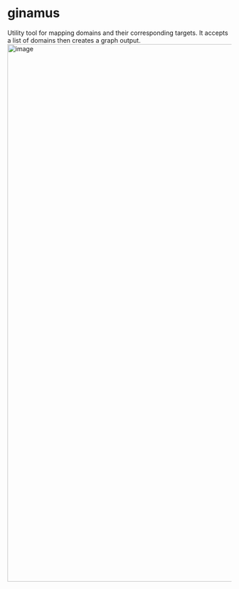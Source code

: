 # ginamus
Utility tool for mapping domains and their corresponding targets. It accepts a list of domains then creates a graph output.
<img width="1209" alt="image" src="https://github.com/dev-sareno/ginamus/assets/33644608/c2bbb9a9-b61a-4a8b-9419-f97aff37e16a">


